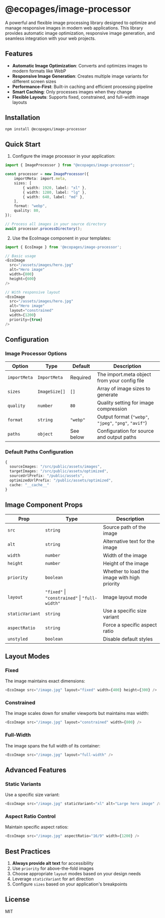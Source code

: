 # @ecopages/image-processor

A powerful and flexible image processing library designed to optimize and manage responsive images in modern web applications. This library provides automatic image optimization, responsive image generation, and seamless integration with your web projects.

## Features

- **Automatic Image Optimization**: Converts and optimizes images to modern formats like WebP
- **Responsive Image Generation**: Creates multiple image variants for different screen sizes
- **Performance-First**: Built-in caching and efficient processing pipeline
- **Smart Caching**: Only processes images when they change
- **Flexible Layouts**: Supports fixed, constrained, and full-width image layouts

## Installation

```bash
npm install @ecopages/image-processor
```

## Quick Start

1. Configure the image processor in your application:

```typescript
import { ImageProcessor } from "@ecopages/image-processor";

const processor = new ImageProcessor({
	importMeta: import.meta,
	sizes: [
		{ width: 1920, label: "xl" },
		{ width: 1280, label: "lg" },
		{ width: 640, label: "md" },
	],
	format: "webp",
	quality: 80,
});

// Process all images in your source directory
await processor.processDirectory();
```

2. Use the EcoImage component in your templates:

```typescript
import { EcoImage } from '@ecopages/image-processor';

// Basic usage
<EcoImage
  src="/assets/images/hero.jpg"
  alt="Hero image"
  width={800}
  height={600}
/>

// With responsive layout
<EcoImage
  src="/assets/images/hero.jpg"
  alt="Hero image"
  layout="constrained"
  width={1200}
  priority={true}
/>
```

## Configuration

### Image Processor Options

| Option       | Type          | Default   | Description                                           |
| ------------ | ------------- | --------- | ----------------------------------------------------- |
| `importMeta` | `ImportMeta`  | Required  | The import.meta object from your config file          |
| `sizes`      | `ImageSize[]` | `[]`      | Array of image sizes to generate                      |
| `quality`    | `number`      | `80`      | Quality setting for image compression                 |
| `format`     | `string`      | `"webp"`  | Output format (`"webp"`, `"jpeg"`, `"png"`, `"avif"`) |
| `paths`      | `object`      | See below | Configuration for source and output paths             |

### Default Paths Configuration

```typescript
{
  sourceImages: "/src/public/assets/images",
  targetImages: "/src/public/assets/optimized",
  sourceUrlPrefix: "/public/assets",
  optimizedUrlPrefix: "/public/assets/optimized",
  cache: "__cache__"
}
```

## Image Component Props

| Prop            | Type                                           | Description                                  |
| --------------- | ---------------------------------------------- | -------------------------------------------- |
| `src`           | `string`                                       | Source path of the image                     |
| `alt`           | `string`                                       | Alternative text for the image               |
| `width`         | `number`                                       | Width of the image                           |
| `height`        | `number`                                       | Height of the image                          |
| `priority`      | `boolean`                                      | Whether to load the image with high priority |
| `layout`        | `"fixed"` \| `"constrained"` \| `"full-width"` | Image layout mode                            |
| `staticVariant` | `string`                                       | Use a specific size variant                  |
| `aspectRatio`   | `string`                                       | Force a specific aspect ratio                |
| `unstyled`      | `boolean`                                      | Disable default styles                       |

## Layout Modes

### Fixed

The image maintains exact dimensions:

```typescript
<EcoImage src="/image.jpg" layout="fixed" width={400} height={300} />
```

### Constrained

The image scales down for smaller viewports but maintains max width:

```typescript
<EcoImage src="/image.jpg" layout="constrained" width={800} />
```

### Full-Width

The image spans the full width of its container:

```typescript
<EcoImage src="/image.jpg" layout="full-width" />
```

## Advanced Features

### Static Variants

Use a specific size variant:

```typescript
<EcoImage src="/image.jpg" staticVariant="xl" alt="Large hero image" />
```

### Aspect Ratio Control

Maintain specific aspect ratios:

```typescript
<EcoImage src="/image.jpg" aspectRatio="16/9" width={1200} />
```

## Best Practices

1. **Always provide alt text** for accessibility
2. Use `priority` for above-the-fold images
3. Choose appropriate `layout` modes based on your design needs
4. Leverage `staticVariant` for art direction
5. Configure `sizes` based on your application's breakpoints

## License

MIT
